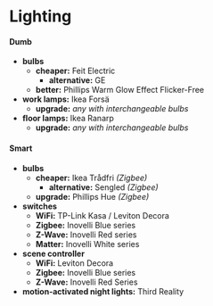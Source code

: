 # Lighting

#### Dumb

- **bulbs** 
	- **cheaper:** Feit Electric
		- **alternative:** GE
	- **better:** Phillips Warm Glow Effect Flicker-Free
- **work lamps:** Ikea Forsä
	- **upgrade:** *any with interchangeable bulbs*
- **floor lamps:** Ikea Ranarp
	- **upgrade:** *any with interchangeable bulbs*

#### Smart

- **bulbs** 
	- **cheaper:** Ikea Trådfri *(Zigbee)*
		- **alternative:** Sengled *(Zigbee)*
	- **upgrade:** Phillips Hue *(Zigbee)*
- **switches**
	- **WiFi:** TP-Link Kasa / Leviton Decora
	- **Zigbee:** Inovelli Blue series
	- **Z-Wave:** Inovelli Red series
	- **Matter:** Inovelli White series
- **scene controller**
	- **WiFi:** Leviton Decora
	- **Zigbee:** Inovelli Blue series
	- **Z-Wave:** Inovelli Red Series
- **motion-activated night lights:** Third Reality